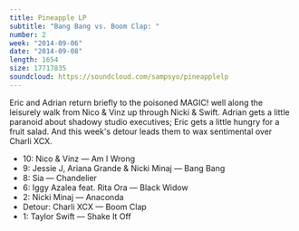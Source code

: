 ```yaml
---
title: Pineapple LP
subtitle: "Bang Bang vs. Boom Clap: "
number: 2
week: "2014-09-06"
date: "2014-09-08"
length: 1654
size: 17717835
soundcloud: https://soundcloud.com/sampsyo/pineapplelp
---
```

Eric and Adrian return briefly to the poisoned MAGIC! well along the leisurely walk from Nico & Vinz up through Nicki & Swift. Adrian gets a little paranoid about shadowy studio executives; Eric gets a little hungry for a fruit salad. And this week's detour leads them to wax sentimental over Charli XCX.

* 10: Nico & Vinz — Am I Wrong
* 9: Jessie J, Ariana Grande & Nicki Minaj — Bang Bang
* 8: Sia — Chandelier
* 6: Iggy Azalea feat. Rita Ora — Black Widow
* 2: Nicki Minaj — Anaconda
* Detour: Charli XCX — Boom Clap
* 1: Taylor Swift — Shake It Off
